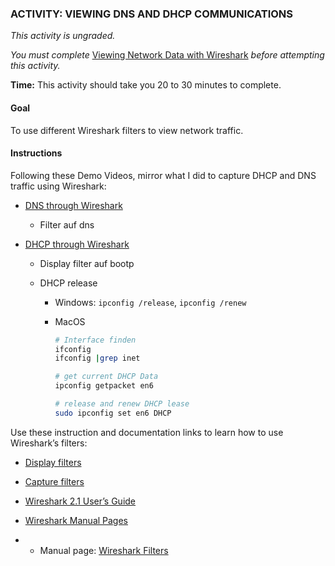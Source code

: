 ### ACTIVITY: VIEWING DNS AND DHCP COMMUNICATIONS

*This activity is ungraded.*

*You must complete* [Viewing Network Data with Wireshark](https://courses.edx.org/courses/course-v1:RITx+CYBER504x+3T2018/jump_to_id/af99a11f64b3400883bc6f9f82e8fa87) *before attempting this activity.*

**Time:** This activity should take you 20 to 30 minutes to complete.

#### Goal

To use different Wireshark filters to view network traffic.

#### Instructions

Following these Demo Videos, mirror what I did to capture DHCP and DNS traffic using Wireshark:

- [DNS through Wireshark](https://courses.edx.org/courses/course-v1:RITx+CYBER504x+3T2018/jump_to_id/bdbe22427607407982b4e80e981872d4)

  - Filter auf dns

- [DHCP through Wireshark](https://courses.edx.org/courses/course-v1:RITx+CYBER504x+3T2018/jump_to_id/bdbe22427607407982b4e80e981872d4#c0b6501d368247dda79ffaf93a34379a)

  - Display filter auf bootp

  - DHCP release

    - Windows: `ipconfig /release`, `ipconfig /renew`

    - MacOS

      ```bash
      # Interface finden
      ifconfig
      ifconfig |grep inet
      
      # get current DHCP Data
      ipconfig getpacket en6
      
      # release and renew DHCP lease
      sudo ipconfig set en6 DHCP
      ```

      

Use these instruction and documentation links to learn how to use Wireshark’s filters:

- [Display filters](https://wiki.wireshark.org/DisplayFilters)

- [Capture filters](https://wiki.wireshark.org/CaptureFilters)

- [Wireshark 2.1 User’s Guide](https://www.wireshark.org/docs/wsug_html_chunked/)

- [Wireshark Manual Pages](https://www.wireshark.org/docs/man-pages/)

- - Manual page: [Wireshark Filters](https://www.wireshark.org/docs/man-pages/wireshark-filter.html)

